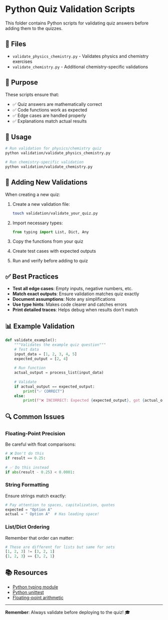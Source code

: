 # Python Quiz Validation Scripts

This folder contains Python scripts for validating quiz answers before adding them to the quizzes.

## 📁 Files

- `validate_physics_chemistry.py` - Validates physics and chemistry exercises
- `validate_chemistry.py` - Additional chemistry-specific validations

## 🎯 Purpose

These scripts ensure that:
- ✅ Quiz answers are mathematically correct
- ✅ Code functions work as expected
- ✅ Edge cases are handled properly
- ✅ Explanations match actual results

## 🚀 Usage

```bash
# Run validation for physics/chemistry quiz
python validation/validate_physics_chemistry.py

# Run chemistry-specific validation
python validation/validate_chemistry.py
```

## 📝 Adding New Validations

When creating a new quiz:

1. Create a new validation file:
   ```bash
   touch validation/validate_your_quiz.py
   ```

2. Import necessary types:
   ```python
   from typing import List, Dict, Any
   ```

3. Copy the functions from your quiz

4. Create test cases with expected outputs

5. Run and verify before adding to quiz

## ✅ Best Practices

- **Test all edge cases**: Empty inputs, negative numbers, etc.
- **Match exact outputs**: Ensure validation matches quiz exactly
- **Document assumptions**: Note any simplifications
- **Use type hints**: Makes code clearer and catches errors
- **Print detailed traces**: Helps debug when results don't match

## 📊 Example Validation

```python
def validate_example():
    """Validates the example quiz question"""
    # Test data
    input_data = [1, 2, 3, 4, 5]
    expected_output = [2, 4]
    
    # Run function
    actual_output = process_list(input_data)
    
    # Validate
    if actual_output == expected_output:
        print("✅ CORRECT")
    else:
        print(f"❌ INCORRECT: Expected {expected_output}, got {actual_output}")
```

## 🔍 Common Issues

### Floating-Point Precision
Be careful with float comparisons:
```python
# ❌ Don't do this
if result == 0.25:
    
# ✅ Do this instead
if abs(result - 0.25) < 0.0001:
```

### String Formatting
Ensure strings match exactly:
```python
# Pay attention to spaces, capitalization, quotes
expected = "Option A"
actual = " Option A"  # Has leading space!
```

### List/Dict Ordering
Remember that order can matter:
```python
# These are different for lists but same for sets
[1, 2, 3] != [3, 2, 1]  
{1, 2, 3} == {3, 2, 1}
```

## 📚 Resources

- [Python typing module](https://docs.python.org/3/library/typing.html)
- [Python unittest](https://docs.python.org/3/library/unittest.html)
- [Floating-point arithmetic](https://docs.python.org/3/tutorial/floatingpoint.html)

---

**Remember**: Always validate before deploying to the quiz! 🎓
